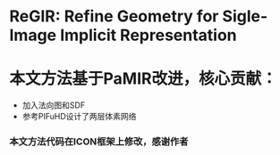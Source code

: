 # ReGIR: Refine Geometry for Sigle-Image Implicit Representation



# 本文方法基于PaMIR改进，核心贡献：

* 加入法向图和SDF
* 参考PIFuHD设计了两层体素网络





### 本文方法代码在ICON框架上修改，感谢作者






